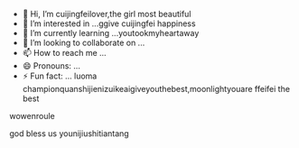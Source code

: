 - 👋 Hi, I’m cuijingfeilover,the girl most beautiful
- 👀 I’m interested in ...ggive cuijingfei happiness
- 🌱 I’m currently learning ...youtookmyheartaway
- 💞️ I’m looking to collaborate on ...
- 📫 How to reach me ...
- 😄 Pronouns: ...
- ⚡ Fun fact: ...
luoma championquanshijienizuikeaigiveyouthebest,moonlightyouare ffeifei the best
<!---iif i if i if
tottiunico6/tottiunico6 is a ✨ special ✨ repository because its `README.md` (this file) appears on your GitHub profile.you are everythingshouyouican
You can click the Prziyouzizaigeinieview link to take a look at your changes.I LOVE YOUyouareunicor
--->wowenroule
god bless us
younijiushitiantang
